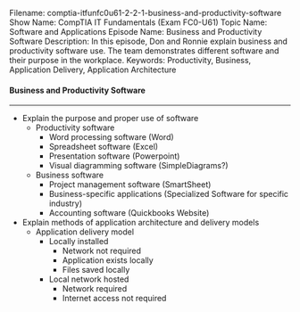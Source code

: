 Filename: comptia-itfunfc0u61-2-2-1-business-and-productivity-software
Show Name: CompTIA IT Fundamentals (Exam FC0-U61)
Topic Name: Software and Applications
Episode Name: Business and Productivity Software
Description: In this episode, Don and Ronnie explain business and productivity software use.  The team demonstrates different software and their purpose in the workplace.
Keywords: Productivity, Business, Application Delivery, Application Architecture

#### Business and Productivity Software

---

* Explain the purpose and proper use of software 
	+ Productivity software
		- Word processing software (Word)
		- Spreadsheet software (Excel)
		- Presentation software (Powerpoint)
		- Visual diagramming software (SimpleDiagrams?)
	+ Business software
		- Project management software (SmartSheet)
		- Business-specific applications (Specialized Software for specific industry)
		- Accounting software (Quickbooks Website)
* Explain methods of application architecture and delivery models 
	+ Application delivery model
		- Locally installed
			+ Network not required
			+ Application exists locally 
			+ Files saved locally
		- Local network hosted
			+ Network required
			+ Internet access not required 